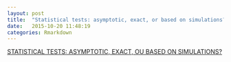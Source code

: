 ```yaml
---
layout: post
title:  "Statistical tests: asymptotic, exact, or based on simulations?"
date:   2015-10-20 11:48:19
categories: Rmarkdown
---
```


[STATISTICAL TESTS: ASYMPTOTIC, EXACT, OU BASED ON SIMULATIONS?](http://freakonometrics.hypotheses.org/20492)
